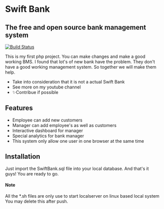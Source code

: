 # Swift Bank
## The free and open source bank management system

[![Build Status](https://travis-ci.org/joemccann/dillinger.svg?branch=master)](https://github.com/viveknimbolkar/SwiftBank)

This is my first php project. You can make changes and make a good working BMS. I found that lot's of new bank have the problem. They don't have a good working management system. So together we will make them help. 

- Take into consideration that it is not a actual Swift Bank 
- See more on my youtube channel
- ✨Contribue if possible

## Features

- Employee can add new customers
- Manager can add employee's as well as customers
- Interactive dashboard for manager
- Special analytics for bank manager
- This system only allow one user in one browser at the same time


## Installation

Just import the SwiftBank.sql file into your local database.
And that's it guys!
You are ready to go.

#### Note
All the *.sh files are only use to start localserver on linux based local system
You may delete this after push.
